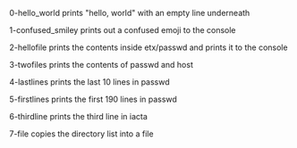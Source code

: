 0-hello_world prints "hello, world" with an empty line underneath

1-confused_smiley prints out a confused emoji to the console

2-hellofile prints the contents inside etx/passwd and prints it to the console

3-twofiles prints the contents of passwd and host

4-lastlines prints the last 10 lines in passwd

5-firstlines prints the first 190 lines in passwd

6-thirdline prints the third line in iacta

7-file copies the directory list into a file

